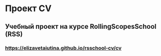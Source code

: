 # Проект CV

## Учебный проект на курсе RollingScopesSchool (RSS)

### https://elizavetaiutina.github.io/rsschool-cv/cv
